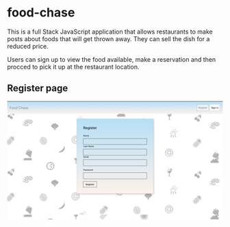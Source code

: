 # food-chase

This is a full Stack JavaScript application that allows restaurants to make posts about foods that will get thrown away. They can sell the dish for a reduced price.

Users can sign up to view the food available, make a reservation and then procced to pick it up at the restaurant location.

## Register page

![](demo/signup.png)






